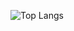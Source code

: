 ![Top Langs](https://github-readme-stats.vercel.app/api/top-langs/?username=SEU_USUARIO&layout=compact&langs_count=6&theme=default)
